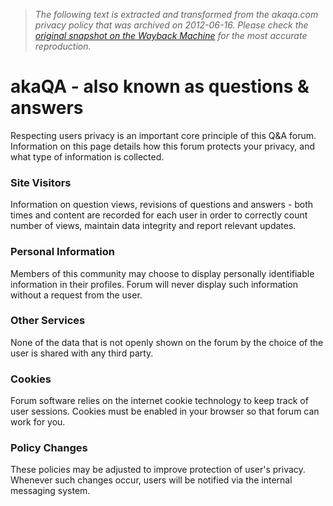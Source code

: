 > *The following text is extracted and transformed from the akaqa.com privacy policy that was archived on 2012-06-16. Please check the [original snapshot on the Wayback Machine](https://web.archive.org/web/20120616062017id_/http%3A//www.akaqa.com/privacy) for the most accurate reproduction.*

# akaQA - also known as questions & answers

Respecting users privacy is an important core principle of this Q&A forum. Information on this page details how this forum protects your privacy, and what type of information is collected. 

### Site Visitors

Information on question views, revisions of questions and answers - both times and content are recorded for each user in order to correctly count number of views, maintain data integrity and report relevant updates. 

### Personal Information

Members of this community may choose to display personally identifiable information in their profiles. Forum will never display such information without a request from the user. 

### Other Services

None of the data that is not openly shown on the forum by the choice of the user is shared with any third party. 

### Cookies

Forum software relies on the internet cookie technology to keep track of user sessions. Cookies must be enabled in your browser so that forum can work for you. 

### Policy Changes

These policies may be adjusted to improve protection of user's privacy. Whenever such changes occur, users will be notified via the internal messaging system. 

